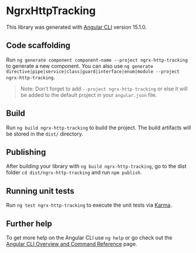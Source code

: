 # NgrxHttpTracking

This library was generated with [Angular CLI](https://github.com/angular/angular-cli) version 15.1.0.

## Code scaffolding

Run `ng generate component component-name --project ngrx-http-tracking` to generate a new component. You can also use `ng generate directive|pipe|service|class|guard|interface|enum|module --project ngrx-http-tracking`.

> Note: Don't forget to add `--project ngrx-http-tracking` or else it will be added to the default project in your `angular.json` file.

## Build

Run `ng build ngrx-http-tracking` to build the project. The build artifacts will be stored in the `dist/` directory.

## Publishing

After building your library with `ng build ngrx-http-tracking`, go to the dist folder `cd dist/ngrx-http-tracking` and run `npm publish`.

## Running unit tests

Run `ng test ngrx-http-tracking` to execute the unit tests via [Karma](https://karma-runner.github.io).

## Further help

To get more help on the Angular CLI use `ng help` or go check out the [Angular CLI Overview and Command Reference](https://angular.io/cli) page.

